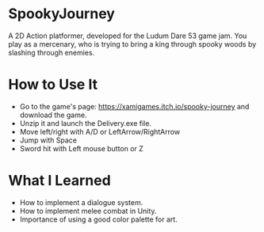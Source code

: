 # SpookyJourney

A 2D Action platformer, developed for the Ludum Dare 53 game jam. You play as a mercenary, who is trying to bring a king through spooky woods by slashing through enemies.

# How to Use It

- Go to the game's page: <https://xamigames.itch.io/spooky-journey> and download the game.
- Unzip it and launch the Delivery.exe file.
- Move left/right with A/D or LeftArrow/RightArrow
- Jump with Space
- Sword hit with Left mouse button or Z

# What I Learned

- How to implement a dialogue system.
- How to implement melee combat in Unity.
- Importance of using a good color palette for art.
